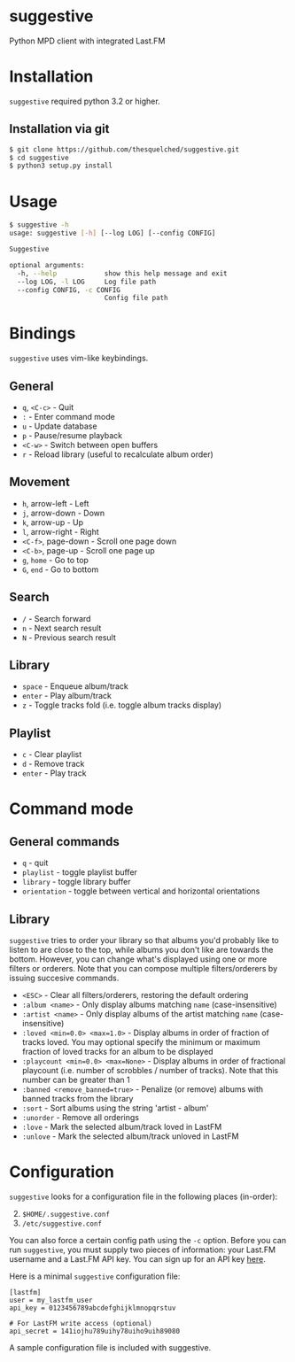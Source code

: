 suggestive
==========

<!--#Use MPD and Last.FM to suggest music to listen to-->
Python MPD client with integrated Last.FM

Installation
============

`suggestive` required python 3.2 or higher.

Installation via git
--------------------

```bash
$ git clone https://github.com/thesquelched/suggestive.git
$ cd suggestive
$ python3 setup.py install
```

Usage
=====

```bash
$ suggestive -h
usage: suggestive [-h] [--log LOG] [--config CONFIG]

Suggestive

optional arguments:
  -h, --help            show this help message and exit
  --log LOG, -l LOG     Log file path
  --config CONFIG, -c CONFIG
                        Config file path
```

Bindings
========

`suggestive` uses vim-like keybindings.

General
-------

- `q`, `<C-c>` - Quit
- `:` - Enter command mode
- `u` - Update database
- `p` - Pause/resume playback
- `<C-w>` - Switch between open buffers
- `r` - Reload library (useful to recalculate album order)

Movement
--------

- `h`, arrow-left - Left
- `j`, arrow-down - Down
- `k`, arrow-up - Up
- `l`, arrow-right - Right
- `<C-f>`, page-down - Scroll one page down
- `<C-b>`, page-up - Scroll one page up
- `g`, `home` - Go to top
- `G`, `end` - Go to bottom

Search
------

- `/` - Search forward
- `n` - Next search result
- `N` - Previous search result

Library
-------

- `space` - Enqueue album/track
- `enter` - Play album/track
- `z` - Toggle tracks fold (i.e. toggle album tracks display)

Playlist
------

- `c` - Clear playlist
- `d` - Remove track
- `enter` - Play track


Command mode
============

General commands
----------------

- `q` - quit
- `playlist` - toggle playlist buffer
- `library` - toggle library buffer
- `orientation` - toggle between vertical and horizontal orientations


Library
-------

`suggestive` tries to order your library so that albums you'd probably like to listen to are close to the top, while albums you don't like are towards the bottom.  However, you can change what's displayed using one or more filters or orderers.  Note that you can compose multiple filters/orderers by issuing succesive commands.

- `<ESC>` - Clear all filters/orderers, restoring the default ordering
- `:album <name>` - Only display albums matching `name` (case-insensitive)
- `:artist <name>` - Only display albums of the artist matching `name` (case-insensitive)
- `:loved <min=0.0> <max=1.0>` - Display albums in order of fraction of tracks loved. You may optional specify the minimum or maximum fraction of loved tracks for an album to be displayed
- `:playcount <min=0.0> <max=None>` - Display albums in order of fractional playcount (i.e. number of scrobbles / number of tracks).  Note that this number can be greater than 1
- `:banned <remove_banned=true>` - Penalize (or remove) albums with banned tracks from the library
- `:sort` - Sort albums using the string 'artist - album'
- `:unorder` - Remove all orderings
- `:love` - Mark the selected album/track loved in LastFM
- `:unlove` - Mark the selected album/track unloved in LastFM


Configuration
=============

`suggestive` looks for a configuration file in the following places (in-order):

2. `$HOME/.suggestive.conf`
3. `/etc/suggestive.conf`

You can also force a certain config path using the `-c` option. Before you can run `suggestive`, you must supply two pieces of information: your Last.FM username and a Last.FM API key.  You can sign up for an API key [here](http://www.last.fm/api/accounts).

Here is a minimal `suggestive` configuration file:

```
[lastfm]
user = my_lastfm_user
api_key = 0123456789abcdefghijklmnopqrstuv

# For LastFM write access (optional)
api_secret = 141iojhu789uihy78uiho9uih89080
```

A sample configuration file is included with suggestive.
